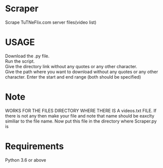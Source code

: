 # Scraper
Scrape TuTNeFlix.com server files(video list)

# USAGE

Download the .py file.<br />
Run the script. </br>
Give the directory link without any quotes or any other character.</br>
Give the path where you want to download without any quotes or any other character.
Enter the start and end range (both should be specified)

# Note
WORKS FOR THE FILES DIRECTORY WHERE THERE IS A videos.txt FILE.
If there is not any then make your file and note that name should be eaxclty similiar to the file name.
Now put this file in the directory where Scraper.py is

# Requirements
Python 3.6 or above
